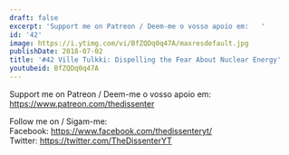 ```yaml
---
draft: false
excerpt: 'Support me on Patreon / Deem-me o vosso apoio em:   '
id: '42'
image: https://i.ytimg.com/vi/BfZQDq0q47A/maxresdefault.jpg
publishDate: 2018-07-02
title: '#42 Ville Tulkki: Dispelling the Fear About Nuclear Energy'
youtubeid: BfZQDq0q47A
---
```

<div class="timelinks">

Support me on Patreon / Deem-me o vosso apoio em:   
https://www.patreon.com/thedissenter

Follow me on / Sigam-me:  
Facebook: https://www.facebook.com/thedissenteryt/  
Twitter: https://twitter.com/TheDissenterYT
</div>

